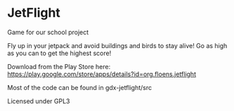 JetFlight
=========

Game for our school project

Fly up in your jetpack and avoid buildings and birds to stay alive! Go as high as you can to get the highest score!

Download from the Play Store here: https://play.google.com/store/apps/details?id=org.floens.jetflight

Most of the code can be found in gdx-jetflight/src

Licensed under GPL3

